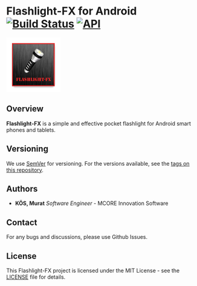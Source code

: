 # Flashlight-FX for Android [![Build Status][travis-image]][travis-url] [![API][api-image]][api-url]

![Flashlight-FX icon](https://github.com/mcoresoftware/Flashlight-FX/blob/master/app/src/main/res/mipmap-xxhdpi/ic_launcher.png)

## Overview

**Flashlight-FX** is a simple and effective pocket flashlight for Android smart phones and tablets.

## Versioning

We use [SemVer](http://semver.org/) for versioning. For the versions available, see the [tags on this repository](https://github.com/mcoresoftware/flashlight-fx/tags).

## Authors

* **KÖS, Murat** *Software Engineer* - MCORE Innovation Software

## Contact

For any bugs and discussions, please use Github Issues.

## License

This Flashlight-FX project is licensed under the MIT License - see the [LICENSE](LICENSE) file for details.

[travis-url]: https://travis-ci.org/mcoresoftware/Flashlight-FX
[travis-image]: https://travis-ci.org/mcoresoftware/Flashlight-FX.svg?branch=master

[api-url]: https://android-arsenal.com/api?level=19
[api-image]: https://img.shields.io/badge/API-19%2B-blue.svg?style=flat
